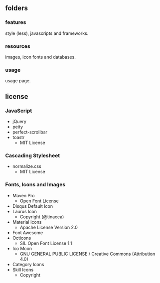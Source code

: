 ## folders
### features
style (less), javascripts and frameworks.

### resources
images, icon fonts and databases.

### usage
usage page.

## license
### JavaScript
* jQuery
* peity
* perfect-scrollbar
* toastr
	* MIT License

### Cascading Stylesheet
* normalize.css
	* MIT License

### Fonts, Icons and Images
* Maven Pro
	* Open Font License
* Disqus Default Icon
* Laurus Icon
	* Copyright (@tinacca)
* Material Icons
	* Apache License Version 2.0
* Font Awesome
* Octicons
	* SIL Open Font License 1.1
* Ico Moon
	* GNU GENERAL PUBLIC LICENSE / Creative Commons (Attribution 4.0)
* Category Icons
* Skill Icons
	* Copyright
